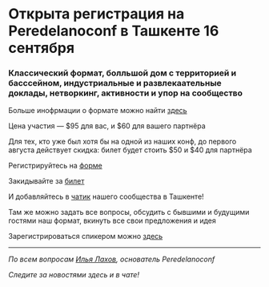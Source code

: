 # Открыта регистрация на **Peredelanoconf** в Ташкенте 16 сентября

### Классический формат, болльшой дом с территорией и басссейном, индустриальные и развлекаательные доклады, нетворкинг, активности и упор на сообщество

Больше инофрмации о формате можно найти [здесь](/./confs/product.md)

Цена участия — $95 для вас, и $60 для вашего партнёра

Для тех, кто уже был хотя бы на одной из наших конф, до первого августа действует скидка: билет будет стоить $50 и $40 для партнёра

Регистрируйтесь на [форме](https://forms.gle/ZKTRLq4M2hM54ipT9)

Закидывайте за [билет](/./guides/how-to-pay.md)

И добавляйтесь в [чатик](https://t.me/peredelanoconftashkent) нашего сообщества в Ташкенте! 

Там же можно задать все вопросы, обсудить с бывшими и будущими гостями наш формат, вкинуть все свои предложения и идея

Зарегистрироваться спикером можно [здесь](/./guides/tech-speech.md)

---

_По всем вопросам [Илья Лахов](https://t.me/ilakhov), основатель Peredelanoconf_

_Следите за новостями здесь и в чате!_
